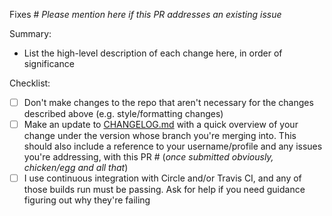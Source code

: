 Fixes # _Please mention here if this PR addresses an existing issue_

Summary:
* List the high-level description of each change here, in order of significance

Checklist:
- [ ] Don't make changes to the repo that aren't necessary for the changes described above (e.g. style/formatting changes)
- [ ] Make an update to [CHANGELOG.md](CHANGELOG.md) with a quick overview of your change under the version whose branch you're merging into. This should also include a reference to your username/profile and any issues you're addressing, with this PR # (_once submitted obviously, chicken/egg and all that_)
- [ ] I use continuous integration with Circle and/or Travis CI, and any of those builds run must be passing. Ask for help if you need guidance figuring out why they're failing
